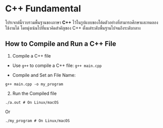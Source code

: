 # C++ Fundamental

โปรเจกต์นี้รวบรวมพื้นฐานของภาษา **C++** ไว้ในรูปแบบของโค้ดตัวอย่างที่สามารถศึกษาและทดลองใช้งานได้ โดยมุ่งเน้นไปที่แนวคิดสำคัญของ C++ ตั้งแต่ระดับพื้นฐานไปจนถึงระดับกลาง




## How to Compile and Run a C++ File

1. Compile a C++ file
- Use `g++` to compile a C++ file:
  `g++ main.cpp`

- Compile and Set an File Name:

`g++ main.cpp -o my_program`

2. Run the Compiled file

`./a.out # On Linux/macOS`

Or 

`./my_program # On Linux/macOS`

